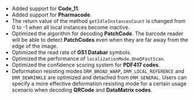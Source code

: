 
- Added support for **Code_11**.
- Added support for **Pharmacode**.
- The return value of the method `getIdleInstancesCount` is changed from 0 to -1 when all local instances become inactive.
- Optimized the algorithm for decoding **PatchCode**. The barcode reader will be able to detect **PatchCodes** even when they are far away from the edge of the image.
- Optimized the read rate of **GS1 Databar** symbols.
- Optimized the performance of `localizationMode.OneDFastScan`.
- Optimized the confidence scoring system for **PDF417 codes**.
- Deformation resisting modes `DRM_BROAD_WARP`, `DRM_LOCAL_REFERENCE` and `DRM_DEWRINKLE` are optimized and detached from `DRM_GENERAL`. Users can specify a more effective deformation resisting mode for a certain usage scenario when decoding **QRCode** and **DataMatrix codes**.

